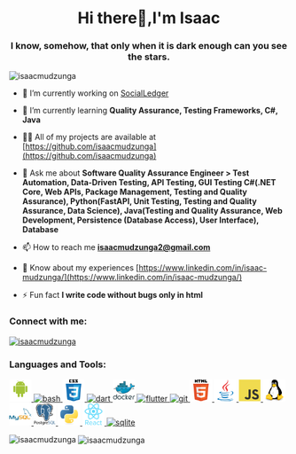 <h1 align="center">Hi there👋,I'm Isaac</h1>
<h3 align="center">I know, somehow, that only when it is dark enough can you see the stars.</h3>

<p align="left"> <img src="https://komarev.com/ghpvc/?username=isaacmudzunga&label=Profile%20views&color=0e75b6&style=flat" alt="isaacmudzunga" /> </p>

- 🔭 I’m currently working on [SocialLedger](https://github.com/isaacmudzunga/SocialLedger)

- 🌱 I’m currently learning **Quality Assurance, Testing Frameworks, C#, Java**

- 👨‍💻 All of my projects are available at [https://github.com/isaacmudzunga](https://github.com/isaacmudzunga)

- 💬 Ask me about **Software Quality Assurance Engineer > Test Automation, Data-Driven Testing, API Testing, GUI Testing C#(.NET Core, Web APIs, Package Management, Testing and Quality Assurance), Python(FastAPI, Unit Testing, Testing and Quality Assurance, Data Science), Java(Testing and Quality Assurance, Web Development, Persistence (Database Access), User Interface), Database**

- 📫 How to reach me **isaacmudzunga2@gmail.com**

- 📄 Know about my experiences [https://www.linkedin.com/in/isaac-mudzunga/](https://www.linkedin.com/in/isaac-mudzunga/)

- ⚡ Fun fact **I write code without bugs only in html**

<h3 align="left">Connect with me:</h3>
<p align="left">
<a href="https://linkedin.com/in/isaacmudzunga" target="blank"><img align="center" src="https://raw.githubusercontent.com/rahuldkjain/github-profile-readme-generator/master/src/images/icons/Social/linked-in-alt.svg" alt="isaacmudzunga" height="30" width="40" /></a>
</p>

<h3 align="left">Languages and Tools:</h3>
<p align="left"> <a href="https://developer.android.com" target="_blank" rel="noreferrer"> <img src="https://raw.githubusercontent.com/devicons/devicon/master/icons/android/android-original-wordmark.svg" alt="android" width="40" height="40"/> </a> <a href="https://www.gnu.org/software/bash/" target="_blank" rel="noreferrer"> <img src="https://www.vectorlogo.zone/logos/gnu_bash/gnu_bash-icon.svg" alt="bash" width="40" height="40"/> </a> <a href="https://www.w3schools.com/css/" target="_blank" rel="noreferrer"> <img src="https://raw.githubusercontent.com/devicons/devicon/master/icons/css3/css3-original-wordmark.svg" alt="css3" width="40" height="40"/> </a> <a href="https://dart.dev" target="_blank" rel="noreferrer"> <img src="https://www.vectorlogo.zone/logos/dartlang/dartlang-icon.svg" alt="dart" width="40" height="40"/> </a> <a href="https://www.docker.com/" target="_blank" rel="noreferrer"> <img src="https://raw.githubusercontent.com/devicons/devicon/master/icons/docker/docker-original-wordmark.svg" alt="docker" width="40" height="40"/> </a> <a href="https://flutter.dev" target="_blank" rel="noreferrer"> <img src="https://www.vectorlogo.zone/logos/flutterio/flutterio-icon.svg" alt="flutter" width="40" height="40"/> </a> <a href="https://git-scm.com/" target="_blank" rel="noreferrer"> <img src="https://www.vectorlogo.zone/logos/git-scm/git-scm-icon.svg" alt="git" width="40" height="40"/> </a> <a href="https://www.w3.org/html/" target="_blank" rel="noreferrer"> <img src="https://raw.githubusercontent.com/devicons/devicon/master/icons/html5/html5-original-wordmark.svg" alt="html5" width="40" height="40"/> </a> <a href="https://www.java.com" target="_blank" rel="noreferrer"> <img src="https://raw.githubusercontent.com/devicons/devicon/master/icons/java/java-original.svg" alt="java" width="40" height="40"/> </a> <a href="https://developer.mozilla.org/en-US/docs/Web/JavaScript" target="_blank" rel="noreferrer"> <img src="https://raw.githubusercontent.com/devicons/devicon/master/icons/javascript/javascript-original.svg" alt="javascript" width="40" height="40"/> </a> <a href="https://www.linux.org/" target="_blank" rel="noreferrer"> <img src="https://raw.githubusercontent.com/devicons/devicon/master/icons/linux/linux-original.svg" alt="linux" width="40" height="40"/> </a> <a href="https://www.mysql.com/" target="_blank" rel="noreferrer"> <img src="https://raw.githubusercontent.com/devicons/devicon/master/icons/mysql/mysql-original-wordmark.svg" alt="mysql" width="40" height="40"/> </a> <a href="https://www.postgresql.org" target="_blank" rel="noreferrer"> <img src="https://raw.githubusercontent.com/devicons/devicon/master/icons/postgresql/postgresql-original-wordmark.svg" alt="postgresql" width="40" height="40"/> </a> <a href="https://www.python.org" target="_blank" rel="noreferrer"> <img src="https://raw.githubusercontent.com/devicons/devicon/master/icons/python/python-original.svg" alt="python" width="40" height="40"/> </a> <a href="https://reactjs.org/" target="_blank" rel="noreferrer"> <img src="https://raw.githubusercontent.com/devicons/devicon/master/icons/react/react-original-wordmark.svg" alt="react" width="40" height="40"/> </a> <a href="https://www.sqlite.org/" target="_blank" rel="noreferrer"> <img src="https://www.vectorlogo.zone/logos/sqlite/sqlite-icon.svg" alt="sqlite" width="40" height="40"/> </a> </p>

<p><img align="left" src="https://github-readme-stats.vercel.app/api/top-langs?username=isaacmudzunga&show_icons=true&locale=en&layout=compact" alt="isaacmudzunga" /></p>

<p>&nbsp;<img align="center" src="https://github-readme-stats.vercel.app/api?username=isaacmudzunga&show_icons=true&locale=en" alt="isaacmudzunga" /></p>
